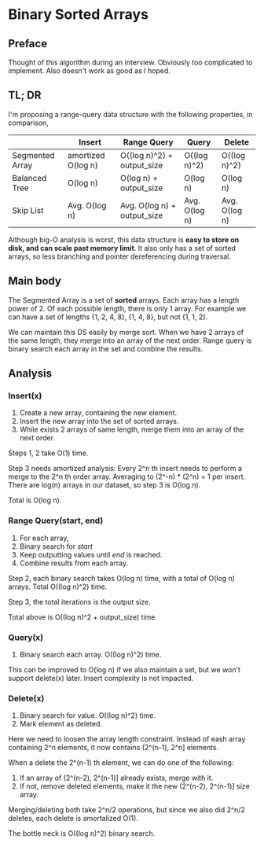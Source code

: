# Binary Sorted Arrays

## Preface

Thought of this algorithm during an interview. Obviously too complicated to implement. Also doesn't work as good as I hoped.

## TL; DR

I'm proposing a range-query data structure with the following properties, in comparison,

|               |Insert             | Range Query                      |  Query      | Delete      |
|---------------|-------------------|----------------------------------|-------------|-------------|
|Segmented Array|amortized O(log n) |O((log n)^2) + output_size        |O((log n)^2) |O((log n)^2) |
|Balanced Tree  |O(log n)           |O(log n) + output_size            |O(log n)     |O(log n)     |
|Skip List      |Avg. O(log n)      |Avg. O(log n) + output_size       |Avg. O(log n)|Avg. O(log n)|

Although big-O analysis is worst, this data structure is **easy to store on disk, and can scale past memory limit**. It also only has a set of sorted arrays, so less branching and pointer dereferencing during traversal. 

## Main body

The Segmented Array is a set of **sorted** arrays. Each array has a length power of 2. Of each possible length, there is only 1 array. For example we can have a set of lengths {1, 2, 4, 8}, {1, 4, 8}, but not {1, 1, 2}.

We can maintain this DS easily by merge sort. When we have 2 arrays of the same length, they merge into an array of the next order. Range query is binary search each array in the set and combine the results.

## Analysis
### Insert(x)
1. Create a new array, containing the new element.
2. Insert the new array into the set of sorted arrays.
3. While exists 2 arrays of same length, merge them into an array of the next order.

Steps 1, 2 take O(1) time.

Step 3 needs amortized analysis: Every 2^n th insert needs to perform a merge to the 2^n th order array. Averaging to (2^-n) * (2^n) = 1 per insert. There are log(n) arrays in our dataset, so step 3 is O(log n).

Total is O(log n).

### Range Query(start, end)
1. For each array,
2. Binary search for *start*
3. Keep outputting values until *end* is reached.
4. Combine results from each array.

Step 2, each binary search takes O(log n) time, with a total of O(log n) arrays. Total O((log n)^2) time.

Step 3, the total iterations is the output size.

Total above is  O((log n)^2 + output_size) time.

### Query(x)
1. Binary search each array. O((log n)^2) time.

This can be improved to O(log n) if we also maintain a set, but we won't support delete(x) later. Insert complexity is not impacted.

### Delete(x)
1. Binary search for value. O((log n)^2) time.
2. Mark element as deleted.

Here we need to loosen the array length constraint. Instead of eash array containing 2^n elements, it now contains (2^(n-1), 2^n] elements.

When a delete the 2^(n-1) th element, we can do one of the following:
1. If an array of (2^(n-2), 2^(n-1)] already exists, merge with it.
2. If not, remove deleted elements, make it the new (2^(n-2), 2^(n-1)] size array.

Merging/deleting both take 2^n/2 operations, but since we also did 2^n/2 deletes, each delete is amortalized O(1).

The bottle neck is O((log n)^2) binary search.

